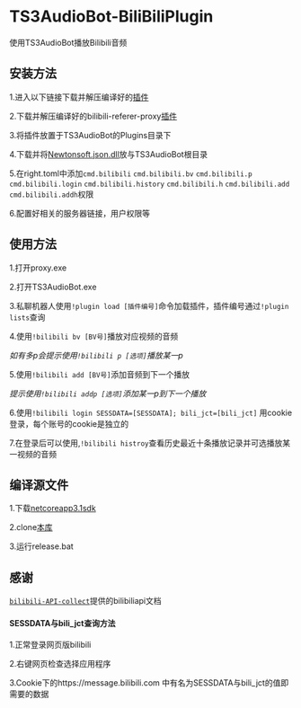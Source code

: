 # TS3AudioBot-BiliBiliPlugin

使用TS3AudioBot播放Bilibili音频



## 安装方法

1.进入以下链接下载并解压编译好的[插件](https://github.com/xxmod/TS3AudioBot-BiliBiliPlugin/blob/main/bin/Release/netcoreapp3.1/BilibiliPlugin.dll)

2.下载并解压编译好的bilibili-referer-proxy[插件](https://github.com/xxmod/Bilibili-Referer-Proxy/releases/download/1.0.0/Proxy-windows.zip)

3.将插件放置于TS3AudioBot的Plugins目录下

4.下载并将[Newtonsoft.json.dll](https://github.com/xxmod/TS3AudioBot-BiliBiliPlugin/raw/refs/heads/main/bin/Release/netcoreapp3.1/Newtonsoft.Json.dll)放与TS3AudioBot根目录

5.在right.toml中添加`cmd.bilibili` `cmd.bilibili.bv` `cmd.bilibili.p` `cmd.bilibili.login` `cmd.bilibili.history` `cmd.bilibili.h` `cmd.bilibili.add` `cmd.bilibili.addh`权限

6.配置好相关的服务器链接，用户权限等



## 使用方法

1.打开proxy.exe

2.打开TS3AudioBot.exe

3.私聊机器人使用`!plugin load [插件编号]`命令加载插件，插件编号通过`!plugin lists`查询

4.使用`!bilibili bv [BV号]`播放对应视频的音频

*如有多p会提示使用`!bilibili p [选项]`播放某一p*

5.使用`!bilibili add [BV号]`添加音频到下一个播放

*提示使用`!bilibili addp [选项]`添加某一p到下一个播放*

6.使用`!bilibili login SESSDATA=[SESSDATA]; bili_jct=[bili_jct]` 用cookie登录，每个账号的cookie是独立的

7.在登录后可以使用,`!bilibili histroy`查看历史最近十条播放记录并可选播放某一视频的音频



## 编译源文件

1.下载[netcoreapp3.1sdk](https://dotnet.microsoft.com/zh-cn/download/dotnet/thank-you/sdk-3.1.426-windows-x64-installer)

2.clone[本库](https://github.com/xxmod/TS3AudioBot-BiliBiliPlugin/archive/refs/heads/main.zip)

3.运行release.bat



## 感谢

[`bilibili-API-collect`](https://github.com/SocialSisterYi/bilibili-API-collect)提供的bilibiliapi文档





#### SESSDATA与bili_jct查询方法

1.正常登录网页版bilibili

2.右键网页检查选择应用程序

3.Cookie下的https://message.bilibili.com 中有名为SESSDATA与bili_jct的值即需要的数据

